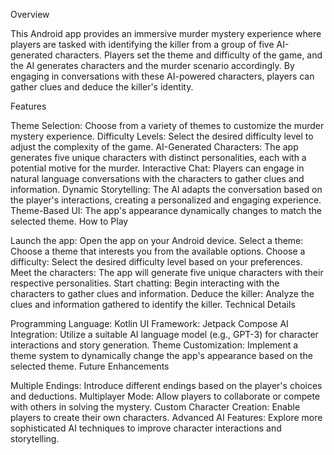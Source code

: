 Overview

This Android app provides an immersive murder mystery experience where players are tasked with identifying the killer from a group of five AI-generated characters. Players set the theme and difficulty of the game, and the AI generates characters and the murder scenario accordingly. By engaging in conversations with these AI-powered characters, players can gather clues and deduce the killer's identity.

Features

Theme Selection: Choose from a variety of themes to customize the murder mystery experience.
Difficulty Levels: Select the desired difficulty level to adjust the complexity of the game.
AI-Generated Characters: The app generates five unique characters with distinct personalities, each with a potential motive for the murder.
Interactive Chat: Players can engage in natural language conversations with the characters to gather clues and information.
Dynamic Storytelling: The AI adapts the conversation based on the player's interactions, creating a personalized and engaging experience.
Theme-Based UI: The app's appearance dynamically changes to match the selected theme.
How to Play

Launch the app: Open the app on your Android device.
Select a theme: Choose a theme that interests you from the available options.
Choose a difficulty: Select the desired difficulty level based on your preferences.
Meet the characters: The app will generate five unique characters with their respective personalities.
Start chatting: Begin interacting with the characters to gather clues and information.
Deduce the killer: Analyze the clues and information gathered to identify the killer.
Technical Details

Programming Language: Kotlin
UI Framework: Jetpack Compose
AI Integration: Utilize a suitable AI language model (e.g., GPT-3) for character interactions and story generation.
Theme Customization: Implement a theme system to dynamically change the app's appearance based on the selected theme.
Future Enhancements

Multiple Endings: Introduce different endings based on the player's choices and deductions.
Multiplayer Mode: Allow players to collaborate or compete with others in solving the mystery.
Custom Character Creation: Enable players to create their own characters.
Advanced AI Features: Explore more sophisticated AI techniques to improve character interactions and storytelling.
